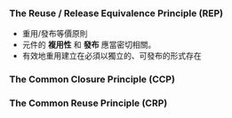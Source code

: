 ### The Reuse / Release Equivalence Principle (REP)

- 重用/發布等價原則
-  元件的 **複用性** 和 **發布** 應當密切相關。
-  有效地重用建立在必須以獨立的、可發布的形式存在

### The Common Closure Principle (CCP)



### The Common Reuse Principle (CRP)